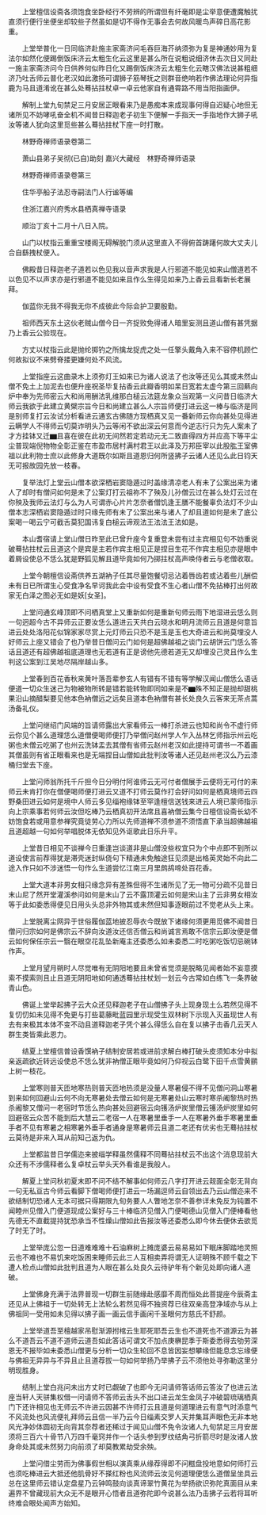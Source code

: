 <!-- { "loadSidebar": true } -->
　　上堂檀信设斋各须饱食坐卧经行不劳辨的所谓但有纤毫即是尘举意便遭魔触扰直须行便行坐便坐却较些子然虽如是切不得作无事会去何故风暖鸟声碎日高花影重。

　　上堂举普化一日同临济赴施主家斋济问毛吞巨海芥纳须弥为复是神通妙用为复法尔如然化便踢倒饭床济云太粗生化云这里是甚么所在说粗说细济休去次日又同赴一施主家斋济问今日供养何似昨日化又踢倒饭床济云太粗生化云瞎汉佛法说甚粗细济乃吐舌师云普化老汉如此激扬可谓狮子筋琴抚之则群音绝响若作佛法理论何异指鹿为马且道淆讹在甚么处蓦拈拄杖卓一卓云他家自有通霄路不用当阳指画伊。

　　解制上堂九旬禁足三月安居正眼看来乃是愚痴本来成现事何得自迟疑心地但无诸所见不妨哮吼奋全机不闻昔日释迦老子初生下便解一手指天一手指地作大狮子吼汝等诸人犹向这里觅些甚么蓦拈拄杖下座一时打散。

　　林野奇禅师语录卷第二

　　萧山县弟子吴彻(已自)助刻
嘉兴大藏经　林野奇禅师语录


　　林野奇禅师语录卷第三

　　住华亭船子法忍寺嗣法门人行谧等编

　　住浙江嘉兴府秀水县栖真禅寺语录

　　顺治丁亥十二月十八日入院。

　　山门以杖指云重重宝楼阁无碍解脱门须从这里直入不得俯首踌躇何故大丈夫儿合自繇拽杖便入。

　　佛殿昔日释迦老子道若以色见我以音声求我是人行邪道不能见如来山僧道若不以色见不以声求亦是行邪道不能见如来且作么生得见如来乃上香云且看新长老展拜。

　　伽蓝你无我不得我无你不成彼此今际会护卫要殷勤。

　　祖师西天东土这伙老贼山僧今日一齐捉败免得诸人暗里妄测且道山僧有甚凭据乃上香云公验现在。

　　方丈以杖指云此是抛纶掷钓之所擒龙捉虎之处一任擎头戴角入来不容停机顾伫何故拟议不来劈脊搂更嫌何处不风流。

　　上堂指座云这曲录木上须弥灯王如来已为诸人说法了也汝等还见么其或未然山僧不免土上加泥去也便升座祝圣毕复拈香云此瓣香明如杲日宽若太虚今第三回爇向炉中奉为先师密云大和尚用酬法乳维那白槌云法筵龙象众当观第一义问昔日临济大师云我欲于此建立黄檗宗旨今日和尚建立甚么人宗旨师便打进云这一棒与临济是同是别师复打云汝试分析看进云通玄古佛随方现栖真又见一番新师云你向甚处见得进云瞒学人不得师云切莫诈明头乃云等闲不欲出深云何意而今逆志行只为先人案未了才方挂钵又迁▆且喜在彼在此初无间然若定若动元无二致直得四方并应高下等平尘尘普现端倪物物全彰正鉴在市盈市居村满村君王以此泽及万邦臣宰以此股肱王室佛祖以此利物士庶以此修身大道既尔如斯且道恩归何所竖拂子云诸人还见么此日钧天无可报故园先放一枝春。

　　复举法灯上堂云山僧本欲深栖岩窦隐遁过时盖缘清凉老人有未了公案出来为诸人了却时有僧问如何是未了公案灯打云祖祢不了殃及儿孙僧云过在甚么处灯云过在你殃及我师云法灯与么为人可谓赤心片片怎奈者僧饥逢王膳不能餐辜负法灯不少山僧本志深栖岩窦隐遁过时只缘先师有未了公案出来与诸人了却且道如何是未了底公案喝一喝云宁可截舌莫犯国讳复白槌云谛观法王法法王法如是。

　　本山耆宿请上堂山僧日昨至此已曾升座今复重登未尝有过主宾相见句不妨重说破蓦拈拄杖云且道这个是宾是主若作宾主相见正是捏目生花不作宾主相见亦是眼中着屑设使总不恁么犹是野狐见解且道毕竟如何乃掷拄杖高声唤侍者云与老僧收取。

　　上堂今朝檀信设斋供养五湖衲子任其尽量饱餐切忌沾着唇齿若或沾着些儿酬偿未有日已所谓生心受食净名早诃我此会中设有受食不生心者山僧不免拈棒打出何故家无白泽之图必无如是妖[女圣]。

　　上堂问通玄峰顶即不问栖真堂上又重新如何是重新句师云雨下地湿进云恁么则一句迥超今古不异师云正要汝恁么道进云天共白云晓水和明月流师云且道是何意旨进云处处洛阳花似锦家家尽赏上元灯师云只恐不是玉是玉也大奇进云和尚莫埋没人好师云上座又错会了也乃举昔日僧问云门如何是超佛越祖之谈门云胡饼云门恁么答话且道还有超佛越祖底道理也无若道有正是谤他先德若道无又却埋没己灵且作么生判这公案到江吴地尽隔岸越山多。

　　上堂春到百花香秋来黄叶落吾辈参玄人有错有不错有等学解汉闻山僧恁么语话便道一切众生迷己为物被物所转是错若能转物即同如来是不▆殊不知正是抛却甜桃果沿山摘醋梨要见他本色衲僧远之远矣且道本色衲僧有甚长处良久云客来无茶点蒿汤备礼仪。

　　上堂问继绍门风端的旨请师露出大家看师云一棒打杀进云也知和尚令不虚行师云你见个甚么道理恁么道僧便喝师便打乃举僧问赵州学人乍入丛林乞师指示州云吃粥也未僧云吃粥了也州云洗钵盂去其僧有省师云赵州老汉如此提持可谓书一不着画其僧虽则有省正眼看来也是无端捏目山僧如此批判汝等诸人还见赵州老汉么乃云漆桶归堂去下座。

　　上堂问师翁所托千斤担今日分明付阿谁师云无可付者僧展手云便将无可付的来师云未肯打你在僧便喝师便打进云又道不打师云莫作打会好问如何是栖真境师云四野桑田进云如何是境中人师云多见缁袍缘钵至罕逢檀信送钱来进云人境已蒙师指示向上宗乘事若何师云汝但吃棒乃云栖真初开法席且喜衲僧云集今日檀信设斋长幼不妨饱食若或用意参禅究竟徒劳心力所以先师道禅不须参道不须悟直下承当超佛越祖且道超越一句如何举唱脱体无依知见外讴歌此日乐升平。

　　上堂昔日相见不谈禅今日重逢岂谈道非是山僧没些权宜只为个中点即不到所以道设使言前荐得犹是滞壳迷封纵侥句下精通未免触途狂见须是出格英灵始不向此二途入作只如不涉迷悟一句作么生道尝忆江南三月里鹧鸪啼处百花香。

　　上堂大道本非男女相只缘念异有差殊但得不生诸所见了无一物可分疏不见昔日末山尼了然开堂灌溪参问如何是末山了云不露顶灌云如何是宋山主了云非男女相汝等于此如委悉得便见日用头头总非外物其或未然但知事逐眼前过不觉老从头上来。

　　上堂脱离尘网异于世俗履伽蓝地披忍辱衣今既放下诸缘何须更用觅佛不闻昔日僧问归宗如何是佛宗云不辞向汝道汝还信否僧云和尚诚言焉敢不信宗云即汝便是僧云如何保任宗云一翳在眼空花乱坠新庵主还委悉么如未委悉二时吃粥吃饭切忌碗钵作声。

　　上堂月望月朔时人尽觉唯有无阴阳地要且未曾省觉须是脱略见闻者始不妄意摸索不摸索则且止且道无阴阳地如何通透蓦拈拄杖划一划云今古常如白练飞一条界破青山色。

　　佛诞上堂举起拂子云大众还见释迦老子在山僧拂子头上现身现土么若然见得不复忉忉如未见得不免更与打些葛藤毗蓝园里示现受生双林树下示现入灭虽现世人有去有来极其本体不变不动且道释迦老子凭个甚么得恁么自在复以拂子击香几云天人群生类皆乘此恩力。

　　结夏上堂檀信普设香馔衲子结制安居若或进前求解白棒打破头皮须知本分中拟亲返疏欲近转远设使总不恁么犹非衲僧正眼毕竟如何乃仰视云白鹭下田千点雪黄鹂上树一枝花。

　　上堂寒则普天匝地寒热则普天匝地热须是没量人寒暑侵不得不见僧问洞山寒暑到来如何回避山云何不向无寒暑处去僧云如何是无寒暑处山云寒时寒杀阇黎热时热杀阇黎又僧问一老宿时节恁么热向甚处回避宿云向镬汤炉炭里僧云镬汤炉炭里如何回避宿云众苦不能到后大慧云二老宿一人在寒暑里垂手一人在寒暑外垂手寒暑里垂手者不见有寒暑之相寒暑外垂手者通身是寒暑师云且道二老还有优劣也无蓦拈拄杖云莫待是非来入耳从前知己返为仇。

　　上堂都监昔日学儒迩来披缁学释虽然儒释不同蓦拈拄杖云不出这个消息现前大众还有不涉儒释者么复卓杖云举头天外看谁是我般人。

　　解夏上堂问秋初夏末即不问不结不解事如何师云八字打开进云觌面全彰无背向一句无私亘古今师云看脚下僧喝师便打进云一场漏逗师云自领出去乃云山僧迩来不欲结制切恐诸人无本可据只得期限九旬务要人人瞥地怎奈不善参详未免反为钝置不闻睦州见僧入门便道现成公案好与三十棒临济见僧入门便喝德山见僧入门便棒看他先德无不直截提持犹恐承当不性燥山僧如此告报汝等还委悉么即今休去便休去欲觅了时无了时。

　　上堂举庞公忽一日道难难难十石油麻树上摊庞婆云易易易如下眠床脚踏地灵照云也不难也不易饥来吃饭困来睡师云此三人互相卖弄将谓无人证明殊不顾千载之下遭人检点山僧如此批判且道为人眼在甚么处良久云待驴年有个新见处即向诸人道破。

　　上堂佛身充满于法界普现一切群生前随缘赴感靡不周而恒处此菩提座今辰斋主还见从上佛祖于一切处转无上法轮么若然见得不独资荐已往双亲高登净域亦与从上佛祖同一受用如未见得以拂子画一画云信手画闲千圣眼何方慈氏不舒颜。

　　上堂举道吾至檀越家吊慰渐源拊棺云生耶死耶吾云生也不道死也不道源云为甚么不道吾云不道不道师云道吾如此答话可谓文不加点庚楙昆季于斯委悉得去劬劳深恩无不报毕如未委悉山僧更与分析一切众生轮回不息皆因妄想攀缘但能息念忘缘便与佛祖无异异与不异且止且道荐拔一句如何举扬乃举拂子云不须他处寻弥勒这里分明现胜身。

　　结制上堂白兆问未出方丈时已觑破了也即今无问请师答话师云答汝了也进云法座当轩人天骈集权借一问请师不答师云舌头不出口进云龙生金凤子冲破碧琉璃栖真门下还许相见也无师云不许进云因甚不许师打云且道是何道理进云有意气时添意气不风流处也风流便礼拜师云且信一半乃云今日缁素交罗人天并集耳声眼色无非本地风光净妙体圆初无向背其奈荐者还稀过于闻见山僧不免令汝诸人九旬禁足三月安居须将三百六十骨节八万四千毫窍并作一个话头参到罗纹结角弓折箭尽时是汝诸人放身命处其或未然努力向前须了却莫教累劫受余殃。

　　上堂问借尘劳而为佛事假世相以演真乘从缘荐得即不问糍盘投地意如何师打云也须吃棒进云大抵还他肌骨好不搽红粉也风流师云汝见何道理便恁么道僧呈坐具云总在这里师云错认定盘星乃云钟鸣鼓向谈真谛翠竹黄花为举扬欲识弥陀真面目从来遍界不曾藏现前大众无不是眼开心悟者且道弥陀即今说甚么法乃击拂子云若将耳听终难会眼处闻声方始知。

